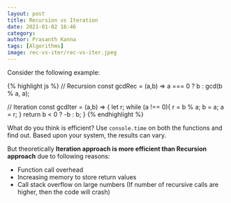 ```yaml
---
layout: post
title: Recursion vs Iteration
date: 2021-01-02 16:46
category: 
author: Prasanth Kanna
tags: [Algorithms]
image: rec-vs-iter/rec-vs-iter.jpeg
---
```


Consider the following example:

{% highlight js %}
// Recursion
const gcdRec = (a,b) => a === 0 ? b : gcd(b % a, a);

// Iteration
const gcdIter = (a,b) => {
    let r;
    while (a !== 0){
        r = b % a;
        b = a;
        a = r;
    }
    return b < 0 ? -b : b;
}
{% endhighlight %}

What do you think is efficient? Use `console.time` on both the functions and find out. Based upon your system, the results can vary.

But theoretically **Iteration approach is more efficient than Recursion approach** due to following reasons:

* Function call overhead
* Increasing memory to store return values
* Call stack overflow on large numbers (If number of recursive calls are higher, then the code will crash)
